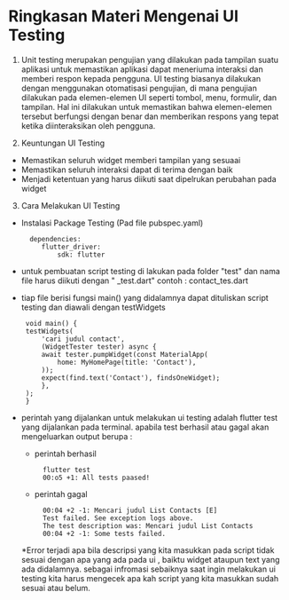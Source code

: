 # Ringkasan Materi Mengenai UI Testing


1) Unit testing merupakan pengujian yang dilakukan pada tampilan suatu aplikasi untuk memastikan aplikasi dapat meneriuma interaksi dan memberi respon kepada pengguna. UI testing biasanya dilakukan dengan menggunakan otomatisasi pengujian, di mana pengujian dilakukan pada elemen-elemen UI seperti tombol, menu, formulir, dan tampilan. Hal ini dilakukan untuk memastikan bahwa elemen-elemen tersebut berfungsi dengan benar dan memberikan respons yang tepat ketika diinteraksikan oleh pengguna.

2) Keuntungan UI Testing
 * Memastikan seluruh widget memberi tampilan yang sesuaai
 * Memastikan seluruh interaksi dapat di terima dengan baik
 * Menjadi ketentuan yang harus diikuti saat dipelrukan perubahan pada widget

3) Cara Melakukan UI Testing
 * Instalasi Package Testing (Pad file pubspec.yaml)

         dependencies:
            flutter_driver:
                sdk: flutter

 * untuk pembuatan script testing di lakukan pada folder "test" dan nama file harus diikuti dengan " _test.dart"
 contoh : contact_tes.dart

 * tiap file berisi fungsi main() yang didalamnya dapat dituliskan script testing dan diawali dengan testWidgets

        void main() {
        testWidgets(
            'cari judul contact',
            (WidgetTester tester) async {
            await tester.pumpWidget(const MaterialApp(
                home: MyHomePage(title: 'Contact'),
            ));
            expect(find.text('Contact'), findsOneWidget);
            },
        );
        }
 * perintah yang dijalankan untuk melakukan ui testing adalah flutter test yang dijalankan pada terminal. apabila test berhasil atau gagal akan mengeluarkan output berupa :
    - perintah berhasil
    
            flutter test
            00:o5 +1: All tests paased!
    
    - perintah gagal

            00:04 +2 -1: Mencari judul List Contacts [E]
            Test failed. See exception logs above.
            The test description was: Mencari judul List Contacts
            00:04 +2 -1: Some tests failed.
    *Error terjadi apa bila descripsi yang kita masukkan pada script tidak sesuai dengan apa yang ada pada ui , baiktu widget ataupun text yang ada didalamnya. sebagai infromasi sebaiknya saat ingin melakukan ui testing kita harus mengecek apa kah script yang kita masukkan sudah sesuai atau belum.
            


